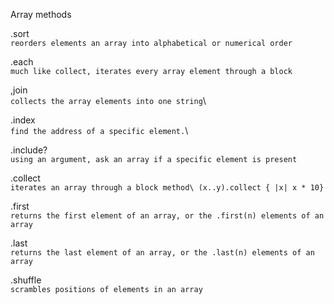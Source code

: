 Array methods

.sort\
`reorders elements an array into alphabetical or numerical order`

.each\
`much like collect, iterates every array element through a block`

,join\
`collects the array elements into one string`\

.index\
`find the address of a specific element.`\

.include?\
`using an argument, ask an array if a specific element is present`

.collect\
`iterates an array through a block method\
(x..y).collect { |x| x * 10}`

.first\
`returns the first element of an array, or the .first(n) elements of an array`

.last\
`returns the last element of an array, or the .last(n) elements of an array`

.shuffle\
`scrambles positions of elements in an array`
